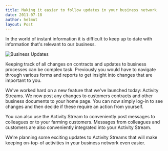 ```yaml
---
title: Making it easier to follow updates in your business network
date: 2011-07-18
author: helmut
layout: Post
---
```


In the world of instant information it is difficult to keep up to date with information that's relevant to our business.

![Business Updates](/assets/posts/business-updates.png)

Keeping track of all changes on contracts and updates to business processes can be complex task. Previously you would have to navigate through various forms and reports to get insight into changes that are important to you.

We've worked hard on a new feature that we've launched today: Activity Streams. We now post any changes to customers contracts and other business documents to your home page. You can now simply log-in to see changes and then decide if these require an action from yourself.</p>

You can also use the Activity Stream to conveniently post messages to colleagues or to your farming customers. Messages from colleagues and customers are also conveniently integrated into your Activity Stream.

We're planning some exciting updates to Activity Streams that will make keeping on-top-of activities in your business network even easier.
